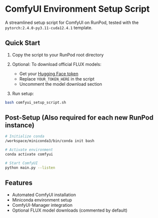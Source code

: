 # ComfyUI Environment Setup Script

A streamlined setup script for ComfyUI on RunPod, tested with the `pytorch:2.4.0-py3.11-cuda12.4.1` template.

## Quick Start

1. Copy the script to your RunPod root directory

2. Optional: To download official FLUX models:

   - Get your [Hugging Face token](https://huggingface.co/settings/tokens)
   - Replace `YOUR_TOKEN_HERE` in the script
   - Uncomment the model download section

3. Run setup:

```bash
bash comfyui_setup_script.sh
```

## Post-Setup (Also required for each new RunPod instance)

```bash
# Initialize conda
/workspace/miniconda3/bin/conda init bash

# Activate environment
conda activate comfyui

# Start ComfyUI
python main.py --listen
```

## Features

- Automated ComfyUI installation
- Miniconda environment setup
- ComfyUI-Manager integration
- Optional FLUX model downloads (commented by default)
